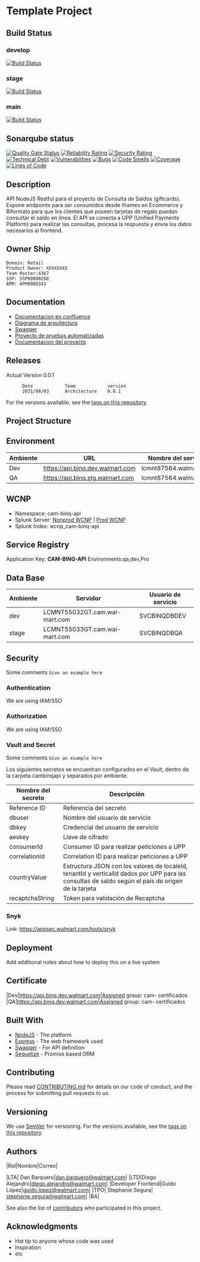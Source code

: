 [//]: # "Replace these links to point your repo"
[repo]: https://gecgithub01.walmart.com/camts/template-projects
[tags]: https://gecgithub01.walmart.com/camts/template-projects/tags
[contributors]: https://gecgithub01.walmart.com/camts/template-projects/contributors

# Template Project
## Build Status
### develop
[![Build Status](https://ci.wcnp2.walmart.com/buildStatus/icon?job=camts%2Frfs-binq-api%2Fdevelop)](https://ci.wcnp2.walmart.com/job/camts/job/rfs-binq-api/job/develop/)

### stage
[![Build Status](https://ci.wcnp2.walmart.com/buildStatus/icon?job=camts%2Frfs-binq-api%2Fstage)](https://ci.wcnp2.walmart.com/job/camts/job/rfs-binq-api/job/stage/)

### main
[![Build Status](https://ci.wcnp2.walmart.com/buildStatus/icon?job=camts%2Frfs-binq-api%2Fmain)](https://ci.wcnp2.walmart.com/job/camts/job/rfs-binq-api/job/main/)

## Sonarqube status
[![Quality Gate Status](https://sonar.looper.prod.walmartlabs.com/api/project_badges/measure?project=rfs-binq-api&metric=alert_status)](https://sonar.looper.prod.walmartlabs.com/dashboard?id=rfs-binq-api) [![Reliability Rating](https://sonar.looper.prod.walmartlabs.com/api/project_badges/measure?project=rfs-binq-api&metric=reliability_rating)](https://sonar.looper.prod.walmartlabs.com/dashboard?id=rfs-binq-api) [![Security Rating](https://sonar.looper.prod.walmartlabs.com/api/project_badges/measure?project=rfs-binq-api&metric=security_rating)](https://sonar.looper.prod.walmartlabs.com/dashboard?id=rfs-binq-api) [![Technical Debt](https://sonar.looper.prod.walmartlabs.com/api/project_badges/measure?project=rfs-binq-api&metric=sqale_index)](https://sonar.looper.prod.walmartlabs.com/dashboard?id=rfs-binq-api) [![Vulnerabilities](https://sonar.looper.prod.walmartlabs.com/api/project_badges/measure?project=rfs-binq-api&metric=vulnerabilities)](https://sonar.looper.prod.walmartlabs.com/dashboard?id=rfs-binq-api) [![Bugs](https://sonar.looper.prod.walmartlabs.com/api/project_badges/measure?project=rfs-binq-api&metric=bugs)](https://sonar.looper.prod.walmartlabs.com/dashboard?id=rfs-binq-api) [![Code Smells](https://sonar.looper.prod.walmartlabs.com/api/project_badges/measure?project=rfs-binq-api&metric=code_smells)](https://sonar.looper.prod.walmartlabs.com/dashboard?id=rfs-binq-api) [![Coverage](https://sonar.looper.prod.walmartlabs.com/api/project_badges/measure?project=rfs-binq-api&metric=coverage)](https://sonar.looper.prod.walmartlabs.com/dashboard?id=rfs-binq-api) [![Lines of Code](https://sonar.looper.prod.walmartlabs.com/api/project_badges/measure?project=rfs-binq-api&metric=ncloc)](https://sonar.looper.prod.walmartlabs.com/dashboard?id=rfs-binq-api)

## Description

API NodeJS Restful para el proyecto de Consulta de Saldos (giftcards). Expone endpoints para ser consumidos desde iframes en Ecommerce y Biformato para que los clientes que poseen tarjetas de regalo puedan consultar el saldo en línea. El API se conecta a UPP (Unified Payments Platform) para realizar las consultas, procesa la respuesta y envía los datos necesarios al frontend.

## Owner Ship

    Domain: Retail
    Product Owner: XXXXXXXX
    Team Roster:4367
    SSP: SSP00000268
    APM: APM0008342
    
## Documentation

- [Documentacion en confluence](https://confluence.walmart.com/display/CAMARCH/Balance+Inquiry+TDD)
- [Diagrama de arquitectura](https://confluence.walmart.com/pages/viewpage.action?pageId=796195902)
- [Swagger](https://api.binq.dev.walmart.com/docs/)
- [Proyecto de pruebas automatizadas](https://gecgithub01.walmart.com/camts/rfs-at-binq-api)
- [Documentacion del proyecto](./docs.md)

## Releases

Actual Version 0.0.1

```
      Date            Team            version
      2021/08/03      Architecture    0.0.1
```

For the versions available, see the [tags on this repository][tags]

## Project Structure
## Environment

|Ambiente|URL|Nombre del servidor|
|---|---|---|
|Dev|https://api.binq.dev.walmart.com|lcmnt87564.walmart.com|
|QA|https://api.binq.stg.walmart.com|lcmnt87564.walmart.com|

## WCNP

- Namespace: cam-binq-api
- Splunk Server: [Nonprod WCNP](https://wcnp-np-logsearch01.prod.us.walmart.net/) | 
[Prod WCNP](https://wcnp-logsearch01.prod.us.walmart.net/)
- Splunk Index: wcnp_cam-binq-api

## Service Registry
Application Key: **CAM-BINQ-API**
Environments:qa,dev,Pro


## Data Base

|Ambiente|Servidor|Usuario de servicio|
|---|---|---|
|dev|LCMNT55032GT.cam.wal-mart.com|SVCBINQDBDEV|
|stage|LCMNT55033GT.cam.wal-mart.com|SVCBINQDBQA|

## Security

Some comments
`Give an example here`

### Authentication
We are using IAM/SSO

### Authorization
We are using IAM/SSO

### Vault and Secret

Some comments
`Give an example here`


Los siguientes secretos se encuentran configurados en el Vault, dentro de la carpeta cambinqapi y separados por ambiente.

|Nombre del secreto|Descripción|
|---|---|
|Reference ID| Referencia del secreto
|dbuser|Nombre del usuario de servicio
|dbkey|Credencial del usuario de servicio
|aeskey|Llave de cifrado
|consumerId|Consumer ID para realizar peticiones a UPP
|correlationId|Correlation ID para realizar peticiones a UPP
|countryValue|Estructura JSON con los valores de localeId, tenantId y verticalId dados por UPP para las consultas de saldo según el país de origen de la tarjeta
|recaptchaString|Token para validación de Recaptcha

### Snyk
Link: https://appsec.walmart.com/tools/snyk

## Deployment

Add additional notes about how to deploy this on a live system

## Certificate
|Dev|https://api.binq.dev.walmart.com|Assigned group: cam- certificados
|QA|https://api.binq.dev.walmart.com|Assigned group: cam- certificados

## Built With

- [NodeJS](https://nodejs.org/) - The platform
- [Express](https://expressjs.com/) - The web framework used
- [Swagger](https://swagger.io/) - For API definition
- [Sequelize](https://sequelize.org/) - Promise based ORM

## Contributing

Please read [CONTRIBUTING.md](CONTRIBUTING.md) for details on our code of conduct, and the process for submitting pull requests to us.

## Versioning

We use [SemVer](http://semver.org/) for versioning. For the versions available, see the [tags on this repository][tags].

## Authors
|Rol|Nombre|Correo|

|LTA| Dan Barquero|dan.barquero@walmart.com|
|LTD|Diego Alejandro|diego.alejandro@walmart.com|
|Developer Frontend|Guido López|guido.lopez@walmart.com|
|TPO| Stephanie Segura| stephanie.segura@walmart.com|
|BA|

See also the list of [contributors][contributors] who participated in this project.

## Acknowledgments

- Hat tip to anyone whose code was used
- Inspiration
- etc
